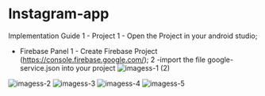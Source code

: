 # Instagram-app

Implementation Guide
1 - Project
1 - Open the Project in your android studio;


 - Firebase Panel
1 - Create Firebase Project (https://console.firebase.google.com/);
2 -import the file google-service.json into your project 
![imagess-1 (2)](https://user-images.githubusercontent.com/72661046/120997376-c47ca880-c7a4-11eb-9297-4a6573327a64.jpeg)

![imagess-2](https://user-images.githubusercontent.com/72661046/120997730-145b6f80-c7a5-11eb-810a-8d0ac4186d06.jpeg)
![imagess-3](https://user-images.githubusercontent.com/72661046/120997733-14f40600-c7a5-11eb-8383-b0afb439a999.jpeg)
![imagess-4](https://user-images.githubusercontent.com/72661046/120997737-158c9c80-c7a5-11eb-91fc-10ca92590b33.jpeg)
![imagess-5](https://user-images.githubusercontent.com/72661046/120997722-11f91580-c7a5-11eb-85d7-57c2aeddd826.jpeg)


